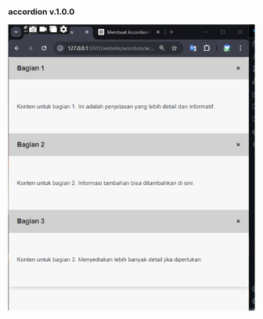 ### accordion v.1.0.0
[![Watch the video](/website/acordion/thumbnail.png)](https://www.youtube.com/embed/CyQ0tPQiJQo?si=Hlffg2lMqKwtoPhR)